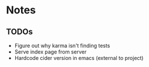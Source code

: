 # Notes
## TODOs
- Figure out why karma isn't finding tests
- Serve index page from server
- Hardcode cider version in emacs (external to project)
